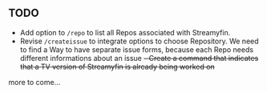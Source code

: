 ## TODO

- Add option to `/repo` to list all Repos associated with Streamyfin.
- Revise `/createissue` to integrate options to choose Repository. We need to find a Way to have separate issue forms, because each Repo needs different informations about an issue
~~- Create a command that indicates that a TV version of Streamyfin is already being worked on~~

more to come...
